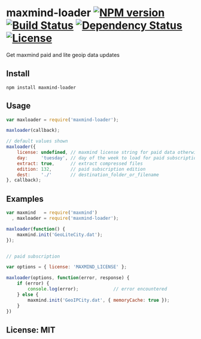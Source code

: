 # maxmind-loader [![NPM version](https://badge.fury.io/js/maxmind-loader.png?branch=master)](http://badge.fury.io/js/maxmind-loader) [![Build Status](https://travis-ci.org/angleman/maxmind-loader.png?branch=master)](https://travis-ci.org/angleman/maxmind-loader) [![Dependency Status](https://gemnasium.com/angleman/maxmind-loader.png?branch=master)](https://gemnasium.com/angleman/maxmind-loader) [![License](http://badgr.co/use/MIT.png?bg=%234ed50e)](http://opensource.org/licenses/MIT)

Get maxmind paid and lite geoip data updates

## Install

```
npm install maxmind-loader
```

## Usage

```javascript
var maxloader = require('maxmind-loader');

maxloader(callback);

// default values shown
maxloader({
	license: undefined, // maxmind license string for paid data otherwise free version loaded
	day:     'tuesday', // day of the week to load for paid subscription
	extract: true,      // extract compressed files
	edition: 132,       // paid subscription edition
	dest:    './'       // destination_folder_or_filename
}, callback);
```

## Examples

```javascript
var maxmind   = require('maxmind')
  , maxloader = require('maxmind-loader');

maxloader(function() {
	maxmind.init('GeoLiteCity.dat');
});


// paid subscription

var options = { license: 'MAXMIND_LICENSE' };

maxloader(options, function(error, response) {
	if (error) {
		console.log(error);				// error encountered
	} else {
		maxmind.init('GeoIPCity.dat', { memoryCache: true });
	}
})
```

## License: MIT